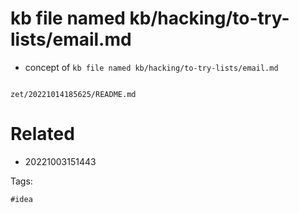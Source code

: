 # kb file named kb/hacking/to-try-lists/email.md

- concept of `kb file named kb/hacking/to-try-lists/email.md`

```
```

` zet/20221014185625/README.md `

# Related

- 20221003151443

Tags:

    #idea
